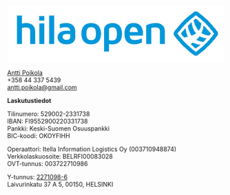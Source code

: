 ![Hila Open Oy](https://raw.githubusercontent.com/hilaopen/hilaopen.github.io/master/images/hila_open-logo-RGB-blue_&_white-1000px%20copy.jpg)

[Antti Poikola](http://linkedin.com/apoikola)<br/>
+358 44 337 5439<br/>
antti.poikola@gmail.com


**Laskutustiedot**

Tilinumero: 529002-2331738<br/>
IBAN: FI9552900220331738<br/>
Pankki: Keski-Suomen Osuuspankki<br/>
BIC-koodi: OKOYFIHH

Operaattori: Itella Information Logistics Oy (003710948874)<br/>
Verkkolaskuosoite: BELRFI00083028<br/>
OVT-tunnus: 003722710986

Y-tunnus: [2271098-6](http://www.ytj.fi/yritystiedot.aspx?yavain=2202696&tarkiste=4B4354F45CB44C774A6990493C9CB80DE9DB0447&path=1547;1631;1678)<br/>
Laivurinkatu 37 A 5, 00150, HELSINKI
